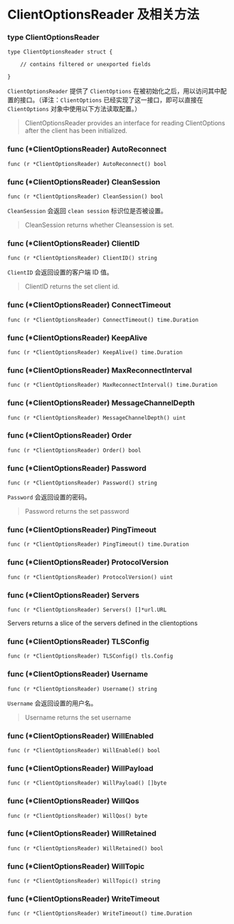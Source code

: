 # ClientOptionsReader 及相关方法

### type ClientOptionsReader

```
type ClientOptionsReader struct {

    // contains filtered or unexported fields

}
```

`ClientOptionsReader` 提供了 `ClientOptions` 在被初始化之后，用以访问其中配置的接口。（译注：`ClientOptions` 已经实现了这一接口，即可以直接在 `ClientOptions` 对象中使用以下方法读取配置。）

> ClientOptionsReader provides an interface for reading ClientOptions after the client has been initialized.

### func \(\*ClientOptionsReader\) AutoReconnect

```
func (r *ClientOptionsReader) AutoReconnect() bool
```

### func \(\*ClientOptionsReader\) CleanSession

```
func (r *ClientOptionsReader) CleanSession() bool
```

`CleanSession` 会返回 `clean session` 标识位是否被设置。

> CleanSession returns whether Cleansession is set.

### func \(\*ClientOptionsReader\) ClientID

```
func (r *ClientOptionsReader) ClientID() string
```

`ClientID` 会返回设置的客户端 ID 值。

> ClientID returns the set client id.

### func \(\*ClientOptionsReader\) ConnectTimeout

```
func (r *ClientOptionsReader) ConnectTimeout() time.Duration
```

### func \(\*ClientOptionsReader\) KeepAlive

```
func (r *ClientOptionsReader) KeepAlive() time.Duration
```

### func \(\*ClientOptionsReader\) MaxReconnectInterval

```
func (r *ClientOptionsReader) MaxReconnectInterval() time.Duration
```

### func \(\*ClientOptionsReader\) MessageChannelDepth

```
func (r *ClientOptionsReader) MessageChannelDepth() uint
```

### func \(\*ClientOptionsReader\) Order

```
func (r *ClientOptionsReader) Order() bool
```

### func \(\*ClientOptionsReader\) Password

```
func (r *ClientOptionsReader) Password() string
```

`Password` 会返回设置的密码。

> Password returns the set password

### func \(\*ClientOptionsReader\) PingTimeout

```
func (r *ClientOptionsReader) PingTimeout() time.Duration
```

### func \(\*ClientOptionsReader\) ProtocolVersion

```
func (r *ClientOptionsReader) ProtocolVersion() uint
```

### func \(\*ClientOptionsReader\) Servers

```
func (r *ClientOptionsReader) Servers() []*url.URL
```

Servers returns a slice of the servers defined in the clientoptions

### func \(\*ClientOptionsReader\) TLSConfig

```
func (r *ClientOptionsReader) TLSConfig() tls.Config
```

### func \(\*ClientOptionsReader\) Username

```
func (r *ClientOptionsReader) Username() string
```

`Username` 会返回设置的用户名。

> Username returns the set username

### func \(\*ClientOptionsReader\) WillEnabled

```
func (r *ClientOptionsReader) WillEnabled() bool
```

### func \(\*ClientOptionsReader\) WillPayload

```
func (r *ClientOptionsReader) WillPayload() []byte
```

### func \(\*ClientOptionsReader\) WillQos

```
func (r *ClientOptionsReader) WillQos() byte
```

### func \(\*ClientOptionsReader\) WillRetained

```
func (r *ClientOptionsReader) WillRetained() bool
```

### func \(\*ClientOptionsReader\) WillTopic

```
func (r *ClientOptionsReader) WillTopic() string
```

### func \(\*ClientOptionsReader\) WriteTimeout

```
func (r *ClientOptionsReader) WriteTimeout() time.Duration
```



